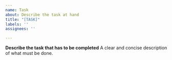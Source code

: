 ```yaml
---
name: Task
about: Describe the task at hand
title: "[TASK]"
labels: ''
assignees: ''

---
```


**Describe the task that has to be completed**
A clear and concise description of what must be done.
